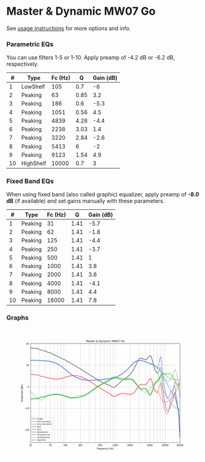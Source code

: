 # Master & Dynamic MW07 Go
See [usage instructions](https://github.com/jaakkopasanen/AutoEq#usage) for more options and info.

### Parametric EQs
You can use filters 1-5 or 1-10. Apply preamp of -4.2 dB or -6.2 dB, respectively.

|   # | Type      |   Fc (Hz) |    Q |   Gain (dB) |
|-----|-----------|-----------|------|-------------|
|   1 | LowShelf  |       105 | 0.7  |        -6   |
|   2 | Peaking   |        63 | 0.85 |         3.2 |
|   3 | Peaking   |       186 | 0.6  |        -5.3 |
|   4 | Peaking   |      1051 | 0.56 |         4.5 |
|   5 | Peaking   |      4839 | 4.28 |        -4.4 |
|   6 | Peaking   |      2238 | 3.03 |         1.4 |
|   7 | Peaking   |      3220 | 2.84 |        -2.6 |
|   8 | Peaking   |      5413 | 6    |        -2   |
|   9 | Peaking   |      9123 | 1.54 |         4.9 |
|  10 | HighShelf |     10000 | 0.7  |         3   |

### Fixed Band EQs
When using fixed band (also called graphic) equalizer, apply preamp of **-8.0 dB** (if available) and set gains manually with these parameters.

|   # | Type    |   Fc (Hz) |    Q |   Gain (dB) |
|-----|---------|-----------|------|-------------|
|   1 | Peaking |        31 | 1.41 |        -5.7 |
|   2 | Peaking |        62 | 1.41 |        -1.8 |
|   3 | Peaking |       125 | 1.41 |        -4.4 |
|   4 | Peaking |       250 | 1.41 |        -3.7 |
|   5 | Peaking |       500 | 1.41 |         1   |
|   6 | Peaking |      1000 | 1.41 |         3.8 |
|   7 | Peaking |      2000 | 1.41 |         3.6 |
|   8 | Peaking |      4000 | 1.41 |        -4.1 |
|   9 | Peaking |      8000 | 1.41 |         4.4 |
|  10 | Peaking |     16000 | 1.41 |         7.8 |

### Graphs
![](./Master%20&%20Dynamic%20MW07%20Go.png)
